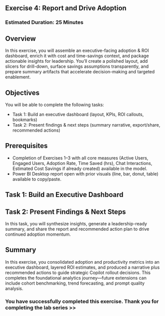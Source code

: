 ## Exercise 4: Report and Drive Adoption

### Estimated Duration: 25 Minutes

## Overview

In this exercise, you will assemble an executive-facing adoption & ROI dashboard, enrich it with cost and time-savings context, and package actionable insights for leadership. You’ll create a polished layout, add slicers for drill-down, surface savings assumptions transparently, and prepare summary artifacts that accelerate decision-making and targeted enablement.

## Objectives

You will be able to complete the following tasks:

- Task 1: Build an executive dashboard (layout, KPIs, ROI callouts, bookmarks)
- Task 2: Present findings & next steps (summary narrative, export/share, recommended actions)

## Prerequisites

- Completion of Exercises 1–3 with all core measures (Active Users, Engaged Users, Adoption Rate, Time Saved (hrs), Chat Interactions, Estimated Cost Savings if already created) available in the model.
- Power BI Desktop report open with prior visuals (line, bar, donut, table) available to copy/paste.

## Task 1: Build an Executive Dashboard



## Task 2: Present Findings & Next Steps

In this task, you will synthesize insights, generate a leadership-ready summary, and share the report and recommended action plan to drive continued adoption momentum.


## Summary

In this exercise, you consolidated adoption and productivity metrics into an executive dashboard, layered ROI estimates, and produced a narrative plus recommended actions to guide strategic Copilot rollout decisions. This completes the foundational analytics journey—future extensions can include cohort benchmarking, trend forecasting, and prompt quality analysis.

### You have successfully completed this exercise. Thank you for completing the lab series >>

